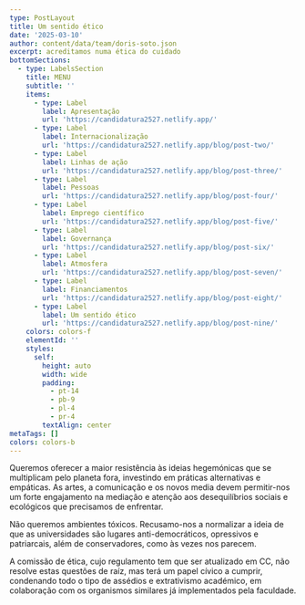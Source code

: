 ```yaml
---
type: PostLayout
title: Um sentido ético
date: '2025-03-10'
author: content/data/team/doris-soto.json
excerpt: acreditamos numa ética do cuidado
bottomSections:
  - type: LabelsSection
    title: MENU
    subtitle: ''
    items:
      - type: Label
        label: Apresentação
        url: 'https://candidatura2527.netlify.app/'
      - type: Label
        label: Internacionalização
        url: 'https://candidatura2527.netlify.app/blog/post-two/'
      - type: Label
        label: Linhas de ação
        url: 'https://candidatura2527.netlify.app/blog/post-three/'
      - type: Label
        label: Pessoas
        url: 'https://candidatura2527.netlify.app/blog/post-four/'
      - type: Label
        label: Emprego científico
        url: 'https://candidatura2527.netlify.app/blog/post-five/'
      - type: Label
        label: Governança
        url: 'https://candidatura2527.netlify.app/blog/post-six/'
      - type: Label
        label: Atmosfera
        url: 'https://candidatura2527.netlify.app/blog/post-seven/'
      - type: Label
        label: Financiamentos
        url: 'https://candidatura2527.netlify.app/blog/post-eight/'
      - type: Label
        label: Um sentido ético
        url: 'https://candidatura2527.netlify.app/blog/post-nine/'
    colors: colors-f
    elementId: ''
    styles:
      self:
        height: auto
        width: wide
        padding:
          - pt-14
          - pb-9
          - pl-4
          - pr-4
        textAlign: center
metaTags: []
colors: colors-b
---
```

Queremos oferecer a maior resistência às ideias hegemónicas que se multiplicam pelo planeta fora, investindo em práticas alternativas e empáticas. As artes, a comunicação e os novos media devem permitir-nos um forte engajamento na mediação e atenção aos desequilíbrios sociais e ecológicos que precisamos de enfrentar.

Não queremos ambientes tóxicos. Recusamo-nos a normalizar a ideia de que as universidades são lugares anti-democráticos, opressivos e patriarcais, além de conservadores, como às vezes nos parecem.

A comissão de ética, cujo regulamento tem que ser atualizado em CC, não resolve estas questões de raíz, mas terá um papel cívico a cumprir, condenando todo o tipo de assédios e extrativismo académico, em colaboração com os organismos similares já implementados pela faculdade.
